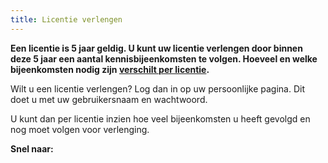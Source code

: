 ```yaml
---
title: Licentie verlengen
---
```


**Een licentie is 5 jaar geldig. U kunt uw licentie verlengen door binnen deze 5 jaar een aantal kennisbijeenkomsten te volgen. Hoeveel en welke bijeenkomsten nodig zijn [verschilt per licentie](/licenties/welke-licenties-zijn-er).**

Wilt u een licentie verlengen? Log dan in op uw persoonlijke pagina. Dit doet u met uw gebruikersnaam en wachtwoord.

U kunt dan per licentie inzien hoe veel bijeenkomsten u heeft gevolgd en nog moet volgen voor verlenging.

**Snel naar:**

<link-container>
<link-button link='{"name": "Inloggen","url": "https://erkenningen.nl"}'></link-button>
<link-button link='{"name": "Welke licenties zijn er","url": "/licenties/welke-licenties-zijn-er"}'></link-button>
</link-container>
